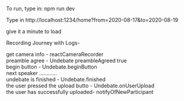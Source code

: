 To run, type in: npm run dev

Type in http://localhost:1234/home?from=2020-08-17&to=2020-08-19

give it a minute to load


Recording Journey with Logs-

get camera info - reactCameraRecorder  
preamble agree - Undebate preambleAgreed true  
begin button - Undebate.beginButton  
next speaker ............  
undebate is finished - Undebate.finished  
the user pressed the upload butto - Undebate.onUserUpload  
the user has successfully uploaded- notifyOfNewParticipant  
 